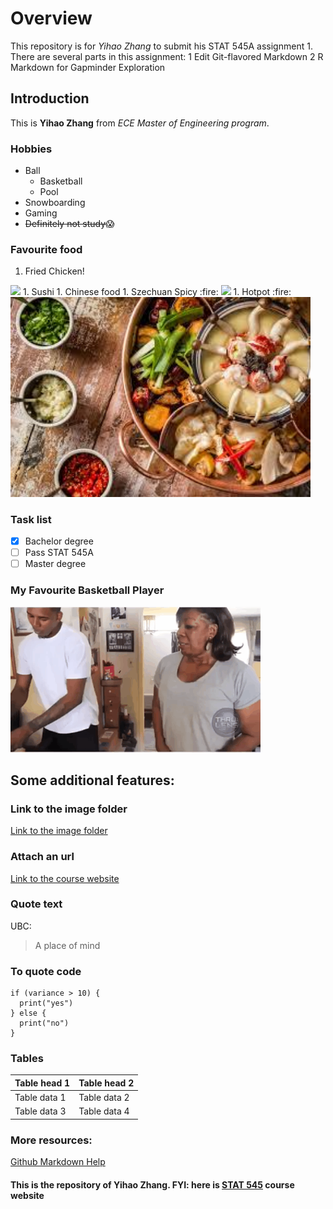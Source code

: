 # Overview

This repository is for *Yihao Zhang* to submit his STAT 545A assignment 1. There are several parts in this assignment: 
1 Edit Git-flavored Markdown
2 R Markdown for Gapminder Exploration

## Introduction
This is **Yihao Zhang** from *ECE Master of Engineering program*. 

### Hobbies
* Ball
  * Basketball
  * Pool
* Snowboarding
* Gaming
* ~~Definitely not study~~:scream:

### Favourite food
1. Fried Chicken! 
<image src=/image/friedchicken.jpg width="480">
1. Sushi
1. Chinese food 
   1. Szechuan Spicy :fire: 
 <image src=/image/sichuan.jpg width="480">
   1. Hotpot :fire: 
  <img src=/image/hotpot.jpg width="480">

### Task list
- [x] Bachelor degree
- [ ] Pass STAT 545A 
- [ ] Master degree

### My Favourite Basketball Player
![Nick Young](/image/3de.gif)

## Some additional features:

### Link to the image folder
[Link to the image folder](/image)

### Attach an url
[Link to the course website](http://stat545.com)

### Quote text
UBC:
> A place of mind

### To quote code
```
if (variance > 10) {
  print("yes") 
} else {
  print("no") 
}
```

### Tables
Table head 1 | Table head 2
------------ | -------------
Table data 1 | Table data 2
Table data 3 | Table data 4

### More resources:
[Github Markdown Help](https://help.github.com/articles/basic-writing-and-formatting-syntax/)

#### This is the repository of Yihao Zhang. FYI: here is [STAT 545](http://stat545.com) course website

